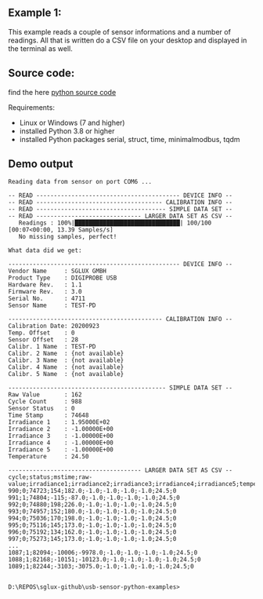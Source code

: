 ## Example 1:
This example reads a couple of sensor informations and a number of readings. All that is written do a CSV file on your desktop and displayed in the terminal as well.

## Source code:
find the here [python source code](sensor-summary.py)

Requirements:
* Linux or Windows (7 and higher)
* installed Python 3.8 or higher
* installed Python packages serial, struct, time, minimalmodbus, tqdm

## Demo output

```
Reading data from sensor on port COM6 ...

-- READ ----------------------------------------- DEVICE INFO --
-- READ ------------------------------------ CALIBRATION INFO --
-- READ ------------------------------------- SIMPLE DATA SET --
-- READ ------------------------------ LARGER DATA SET AS CSV --
   Readings : 100%|██████████████████████████████| 100/100 [00:07<00:00, 13.39 Samples/s]
   No missing samples, perfect!

What data did we get:

------------------------------------------------- DEVICE INFO --
Vendor Name     : SGLUX GMBH
Product Type    : DIGIPROBE USB
Hardware Rev.   : 1.1
Firmware Rev.   : 3.0
Serial No.      : 4711
Sensor Name     : TEST-PD

-------------------------------------------- CALIBRATION INFO --
Calibration Date: 20200923
Temp. Offset    : 0
Sensor Offset   : 28
Calibr. 1 Name  : TEST-PD
Calibr. 2 Name  : {not available}
Calibr. 3 Name  : {not available}
Calibr. 4 Name  : {not available}
Calibr. 5 Name  : {not available}

--------------------------------------------- SIMPLE DATA SET --
Raw Value       : 162
Cycle Count     : 988
Sensor Status   : 0
Time Stamp      : 74648
Irradiance 1    : 1.95000E+02
Irradiance 2    : -1.00000E+00
Irradiance 3    : -1.00000E+00
Irradiance 4    : -1.00000E+00
Irradiance 5    : -1.00000E+00
Temperature     : 24.50

-------------------------------------- LARGER DATA SET AS CSV --
cycle;status;mstime;raw-value;irradiance1;irradiance2;irradiance3;irradiance4;irradiance5;temperature;missed
990;0;74723;154;182.0;-1.0;-1.0;-1.0;-1.0;24.5;0
991;1;74804;-115;-87.0;-1.0;-1.0;-1.0;-1.0;24.5;0
992;0;74880;198;226.0;-1.0;-1.0;-1.0;-1.0;24.5;0
993;0;74957;152;180.0;-1.0;-1.0;-1.0;-1.0;24.5;0
994;0;75036;170;198.0;-1.0;-1.0;-1.0;-1.0;24.5;0
995;0;75116;145;173.0;-1.0;-1.0;-1.0;-1.0;24.5;0
996;0;75192;134;162.0;-1.0;-1.0;-1.0;-1.0;24.5;0
997;0;75273;145;173.0;-1.0;-1.0;-1.0;-1.0;24.5;0
...
1087;1;82094;-10006;-9978.0;-1.0;-1.0;-1.0;-1.0;24.5;0
1088;1;82168;-10151;-10123.0;-1.0;-1.0;-1.0;-1.0;24.5;0
1089;1;82244;-3103;-3075.0;-1.0;-1.0;-1.0;-1.0;24.5;0


D:\REPOS\sglux-github\usb-sensor-python-examples>
```

> 
